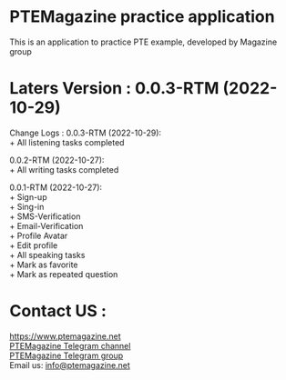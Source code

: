 # PTEMagazine practice application
This is an application to practice PTE example, developed by Magazine group  
# Laters Version : 0.0.3-RTM  (2022-10-29)  
Change Logs :
  0.0.3-RTM (2022-10-29):    
      + All listening tasks completed            

  0.0.2-RTM (2022-10-27):    
      + All writing tasks completed            
  
  0.0.1-RTM (2022-10-27):    
      + Sign-up            
      + Sing-in            
      + SMS-Verification            
      + Email-Verification            
      + Profile Avatar           
      + Edit profile            
      + All speaking tasks            
      + Mark as favorite            
      + Mark as repeated question  
# Contact US :
https://www.ptemagazine.net  
[PTEMagazine Telegram channel](https://t.me/PTEmagazine)  
[PTEMagazine Telegram group](https://t.me/PTEmag)  
Email us: info@ptemagazine.net
